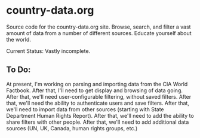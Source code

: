 country-data.org
================

Source code for the country-data.org site. Browse, search, and filter a vast amount of data from a number of different sources. Educate yourself about the world.

Current Status:
Vastly incomplete.

To Do:
------

At present, I'm working on parsing and importing data from the CIA World Factbook.
After that, I'll need to get display and browsing of data going.
After that, we'll need user-configurable filtering, without saved filters.
After that, we'll need the ability to authenticate users and save filters.
After that, we'll need to import data from other sources (starting with State Department Human Rights Report).
After that, we'll need to add the ability to share filters with other people.
After that, we'll need to add additional data sources (UN, UK, Canada, human rights groups, etc.)





